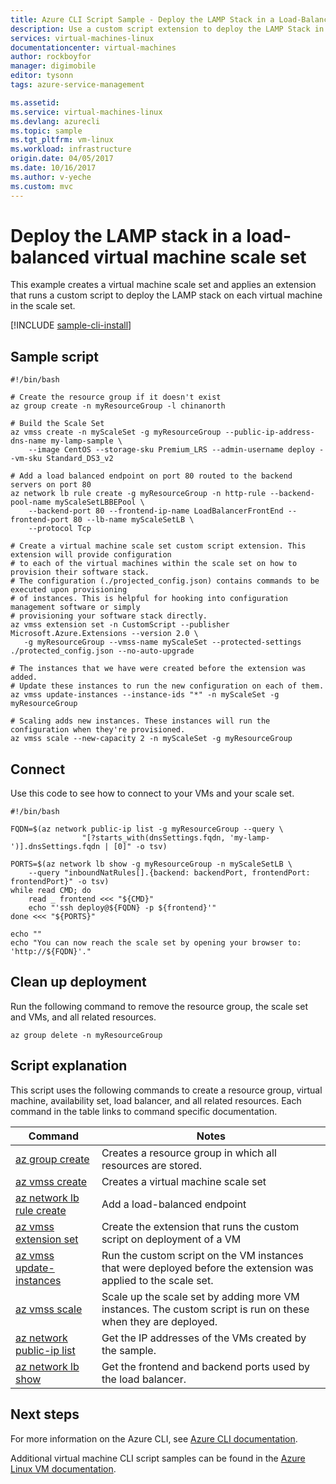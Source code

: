 ```yaml
---
title: Azure CLI Script Sample - Deploy the LAMP Stack in a Load-Balanced Virutal Machin Scale Set | Azure
description: Use a custom script extension to deploy the LAMP Stack in a load=balanced virtual machine scale set on Azure.
services: virtual-machines-linux
documentationcenter: virtual-machines
author: rockboyfor
manager: digimobile
editor: tysonn
tags: azure-service-management

ms.assetid:
ms.service: virtual-machines-linux
ms.devlang: azurecli
ms.topic: sample
ms.tgt_pltfrm: vm-linux
ms.workload: infrastructure
origin.date: 04/05/2017
ms.date: 10/16/2017
ms.author: v-yeche
ms.custom: mvc
---
```


# Deploy the LAMP stack in a load-balanced virtual machine scale set

This example creates a virtual machine scale set
and applies an extension that runs a custom script to deploy the LAMP stack
on each virtual machine in the scale set.

[!INCLUDE [sample-cli-install](../../../includes/sample-cli-install.md)]

## Sample script

```azurecli
#!/bin/bash

# Create the resource group if it doesn't exist
az group create -n myResourceGroup -l chinanorth

# Build the Scale Set
az vmss create -n myScaleSet -g myResourceGroup --public-ip-address-dns-name my-lamp-sample \
    --image CentOS --storage-sku Premium_LRS --admin-username deploy --vm-sku Standard_DS3_v2

# Add a load balanced endpoint on port 80 routed to the backend servers on port 80
az network lb rule create -g myResourceGroup -n http-rule --backend-pool-name myScaleSetLBBEPool \
    --backend-port 80 --frontend-ip-name LoadBalancerFrontEnd --frontend-port 80 --lb-name myScaleSetLB \
    --protocol Tcp

# Create a virtual machine scale set custom script extension. This extension will provide configuration
# to each of the virtual machines within the scale set on how to provision their software stack.
# The configuration (./projected_config.json) contains commands to be executed upon provisioning
# of instances. This is helpful for hooking into configuration management software or simply
# provisioning your software stack directly.
az vmss extension set -n CustomScript --publisher Microsoft.Azure.Extensions --version 2.0 \
   -g myResourceGroup --vmss-name myScaleSet --protected-settings ./protected_config.json --no-auto-upgrade

# The instances that we have were created before the extension was added.
# Update these instances to run the new configuration on each of them.
az vmss update-instances --instance-ids "*" -n myScaleSet -g myResourceGroup

# Scaling adds new instances. These instances will run the configuration when they're provisioned.
az vmss scale --new-capacity 2 -n myScaleSet -g myResourceGroup

```

## Connect

Use this code to see how to connect to your VMs and your scale set.

```azurecli
#!/bin/bash

FQDN=$(az network public-ip list -g myResourceGroup --query \
                "[?starts_with(dnsSettings.fqdn, 'my-lamp-')].dnsSettings.fqdn | [0]" -o tsv)

PORTS=$(az network lb show -g myResourceGroup -n myScaleSetLB \
    --query "inboundNatRules[].{backend: backendPort, frontendPort: frontendPort}" -o tsv)
while read CMD; do
    read _ frontend <<< "${CMD}"
    echo "'ssh deploy@${FQDN} -p ${frontend}'"
done <<< "${PORTS}"

echo ""
echo "You can now reach the scale set by opening your browser to: 'http://${FQDN}'."
```

## Clean up deployment 

Run the following command to remove the resource group, the scale set and VMs, and all related resources.

```azurecli 
az group delete -n myResourceGroup
```

## Script explanation

This script uses the following commands to create a resource group, virtual machine, availability set, load balancer, and all related resources. Each command in the table links to command specific documentation.

| Command | Notes |
|---|---|
| [az group create](https://docs.azure.cn/zh-cn/cli/group?view=azure-cli-latest#az_group_create) | Creates a resource group in which all resources are stored. |
| [az vmss create](https://docs.azure.cn/zh-cn/cli/vmss?view=azure-cli-latest#az_vmss_create) | Creates a virtual machine scale set |
| [az network lb rule create](https://docs.azure.cn/zh-cn/cli/network/lb/rule?view=azure-cli-latest#az_network_lb_rule_create) | Add a load-balanced endpoint |
| [az vmss extension set](https://docs.azure.cn/zh-cn/cli/vmss/extension?view=azure-cli-latest#az_vmss_extension_set) | Create the extension that runs the custom script on deployment of a VM |
| [az vmss update-instances](https://docs.azure.cn/zh-cn/cli/vmss?view=azure-cli-latest#az_vmss_update_instances) | Run the custom script on the VM instances that were deployed before the extension was applied to the scale set. |
| [az vmss scale](https://docs.azure.cn/zh-cn/cli/vmss?view=azure-cli-latest#az_vmss_scale) | Scale up the scale set by adding more VM instances. The custom script is run on these when they are deployed. |
| [az network public-ip list](https://docs.azure.cn/zh-cn/cli/network/public-ip?view=azure-cli-latest#az_network_public_ip_list) | Get the IP addresses of the VMs created by the sample. |
| [az network lb show](https://docs.azure.cn/zh-cn/cli/network/lb?view=azure-cli-latest#az_network_lb_show) | Get the frontend and backend ports used by the load balancer. |

## Next steps

For more information on the Azure CLI, see [Azure CLI documentation](https://docs.azure.cn/zh-cn/cli/overview?view=azure-cli-latest).

Additional virtual machine CLI script samples can be found in the [Azure Linux VM documentation](../linux/cli-samples.md?toc=%2fvirtual-machines%2flinux%2ftoc.json).

<!--Update_Description: update link-->